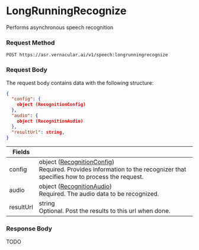 # LongRunningRecognize
Performs asynchronous speech recognition

### Request Method
`POST https://asr.vernacular.ai/v1/speech:longrunningrecognize`

### Request Body
The request body contains data with the following structure:

```json
{
  "config": {
    object (RecognitionConfig)
  },
  "audio": {
    object (RecognitionAudio)
  },
  "resultUrl": string,
}
```

|Fields||
|--|--|
|config|object ([RecognitionConfig](../types/RecognitionConfig.md))<br>Required. Provides information to the recognizer that specifies how to process the request.|
|audio|object ([RecognitionAudio](../types/RecognitionAudio.md))<br>Required. The audio data to be recognized.|
|resultUrl| string<br> Optional. Post the results to this url when done.

### Response Body
TODO